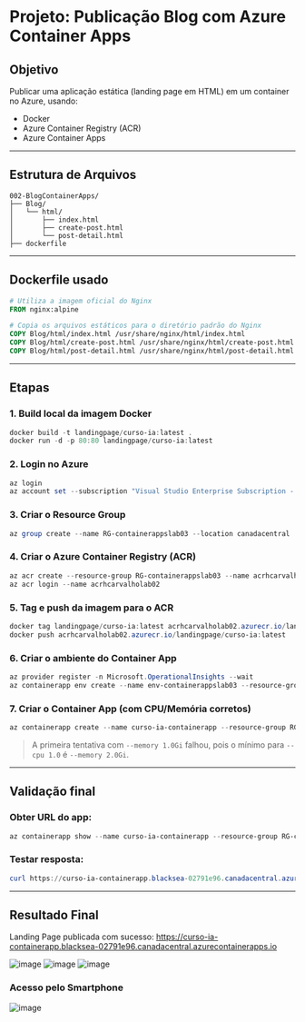 # Projeto: Publicação Blog com Azure Container Apps

## Objetivo
Publicar uma aplicação estática (landing page em HTML) em um container no Azure, usando:
- Docker
- Azure Container Registry (ACR)
- Azure Container Apps

---

## Estrutura de Arquivos
```
002-BlogContainerApps/
├── Blog/
│   └── html/
│       ├── index.html
│       ├── create-post.html
│       └── post-detail.html
├── dockerfile
```

---

## Dockerfile usado
```Dockerfile
# Utiliza a imagem oficial do Nginx
FROM nginx:alpine

# Copia os arquivos estáticos para o diretório padrão do Nginx
COPY Blog/html/index.html /usr/share/nginx/html/index.html
COPY Blog/html/create-post.html /usr/share/nginx/html/create-post.html
COPY Blog/html/post-detail.html /usr/share/nginx/html/post-detail.html
```

---

## Etapas

### 1. Build local da imagem Docker
```powershell
docker build -t landingpage/curso-ia:latest .
docker run -d -p 80:80 landingpage/curso-ia:latest
```

### 2. Login no Azure
```powershell
az login
az account set --subscription "Visual Studio Enterprise Subscription - MPN"
```

### 3. Criar o Resource Group
```powershell
az group create --name RG-containerappslab03 --location canadacentral
```

### 4. Criar o Azure Container Registry (ACR)
```powershell
az acr create --resource-group RG-containerappslab03 --name acrhcarvalholab02 --sku Basic
az acr login --name acrhcarvalholab02
```

### 5. Tag e push da imagem para o ACR
```powershell
docker tag landingpage/curso-ia:latest acrhcarvalholab02.azurecr.io/landingpage/curso-ia:latest
docker push acrhcarvalholab02.azurecr.io/landingpage/curso-ia:latest
```

### 6. Criar o ambiente do Container App
```powershell
az provider register -n Microsoft.OperationalInsights --wait
az containerapp env create --name env-containerappslab03 --resource-group RG-containerappslab03 --location canadacentral
```

### 7. Criar o Container App (com CPU/Memória corretos)
```powershell
az containerapp create --name curso-ia-containerapp --resource-group RG-containerappslab03 --environment env-containerappslab03 --image acrhcarvalholab02.azurecr.io/landingpage/curso-ia:latest --cpu 1.0 --memory 2.0Gi --target-port 80 --ingress external --registry-server acrhcarvalholab02.azurecr.io
```

> A primeira tentativa com `--memory 1.0Gi` falhou, pois o mínimo para `--cpu 1.0` é `--memory 2.0Gi`.

---

## Validação final

### Obter URL do app:
```powershell
az containerapp show --name curso-ia-containerapp --resource-group RG-containerappslab03 --query properties.configuration.ingress.fqdn -o tsv
```

### Testar resposta:
```powershell
curl https://curso-ia-containerapp.blacksea-02791e96.canadacentral.azurecontainerapps.io
```

---

## Resultado Final
Landing Page publicada com sucesso:
https://curso-ia-containerapp.blacksea-02791e96.canadacentral.azurecontainerapps.io

![image](https://github.com/user-attachments/assets/a343cdfe-7e84-4606-a4d9-740c4057e55d)
![image](https://github.com/user-attachments/assets/775c1d76-3d8c-4b4e-8491-82358ca4368b)
![image](https://github.com/user-attachments/assets/91938977-e99c-4448-ace0-f899aa1b3e61)



### Acesso pelo Smartphone
![image](https://github.com/user-attachments/assets/66db2999-fe19-48a2-b22e-84e66b401862)


